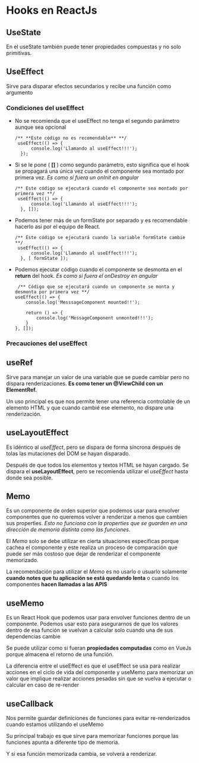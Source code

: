 # Hooks en ReactJs

## UseState
En el useState también puede tener propiedades compuestas y no solo primitivas.


## UseEffect
Sirve para disparar efectos secundarios y recibe una función como argumento

### Condiciones del useEffect
* No se recomienda que el useEffect no tenga el segundo parámetro aunque sea opcional
  ```
  /** **Este código no es recomendable** **/
   useEffect(() => {
        console.log('Llamando al useEffect!!!');
    });
  ```

* Si se le pone ( **[]** ) como segundo parámetro, esto significa que el hook se propagará una única vez cuando el componente sea montado por primera vez. *Es como si fuera un onInit en angular*
  ```
  /** Este código se ejecutará cuando el componente sea montado por primera vez **/
   useEffect(() => {
        console.log('Llamando al useEffect!!!');
    }, []);
  ```

* Podemos tener más de un formState por separado y es recomendable hacerlo asi por el equipo de React.
  ```
  /** Este código se ejecutará cuando la variable formState cambie **/
   useEffect(() => {
        console.log('Llamando al useEffect!!!');
    }, [ formState ]);
  ```

* Podemos ejecutar código cuando el componente se desmonta en el **return** del hook. *Es como si fuera el onDestroy en angular*
    ```
     /** Código que se ejecutará cuando un componente se monta y desmonta por primera vez **/
    useEffect(() => {
        console.log('MesssageComponent mounted!!');

        return () => {
            console.log('MessageComponent unmonted!!!');
        }
    }, []);
  ```


### Precauciones del useEffect

## useRef
Sirve para manejar un valor de una variable que se puede cambiar pero no dispara renderizaciones. **Es como tener un @ViewChild con un ElementRef.**

Un uso principal es que nos permite tener una referencia controlable de un elemento HTML y que cuando cambié ese elemento, no dispare una renderización.

## useLayoutEffect
Es idéntico al *useEffect*, pero se dispara de forma síncrona después de tolas las mutaciones del DOM se hayan disparado.

Después de que todos los elementos y textos HTML se hayan cargado. Se dispara el **useLayoutEffect**, pero se recomienda utilizar el *useEffect* hasta donde sea posible.

## Memo
Es un componente de orden superior que podemos usar para envolver componentes que no queremos volver a renderizar a menos que cambien sus properties. *Esto no funciona con la properties que se guarden en una dirección de memoria distinta como las funciones*.


El *Memo* solo se debe utilizar en cierta situaciones especificas porque cachea el componente y este realiza un proceso de comparación que puede ser más costoso que dejar de renderizar el componente memorizado.

La recomendación para utilizar el *Memo* es no usarlo o usuarlo solamente **cuando notes que tu aplicación se está quedando lenta** o cuando los componentes **hacen llamadas a las APIS**


## useMemo
Es un React Hook que podemos usar para envolver funciones dentro de un componente. Podemos usar esto para asegurarnos de que los valores dentro de esa función se vuelvan a calcular solo cuando una de sus dependencias cambie

Se puede utilizar como si fueran **propiedades computadas** como en VueJs porque almacena el retorno de una función.

La diferencia entre el useEffect es que el useEffect se usa para realizar acciones en el ciclo de vida del componente y useMemo para memorizar un valor que implique realizar acciones pesadas sin que se vuelva a ejecutar o calcular en caso de re-render


## useCallback
Nos permite guardar definiciones de funciones para evitar re-renderizados cuando estamos utilizando el useMemo

Su principal trabajo es que sirve para memorizar funciones porque las funciones apunta a diferente tipo de memoria.

Y si esa función memorizada cambia, se volverá a renderizar.